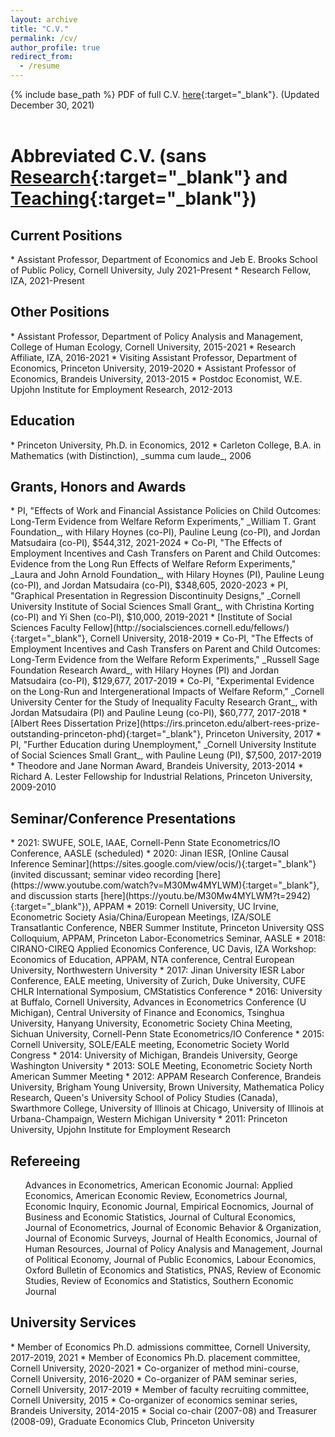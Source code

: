 ```yaml
---
layout: archive
title: "C.V."
permalink: /cv/
author_profile: true
redirect_from:
  - /resume
---
```


{% include base_path %}
PDF of full C.V. [here](https://peizhuan.github.io/cv_files/CV_ZhuanPei.pdf){:target="_blank"}. (Updated December 30, 2021)<br>
<br>

Abbreviated C.V. (sans [Research](https://peizhuan.github.io/research/){:target="_blank"} and [Teaching](https://peizhuan.github.io/teaching/){:target="_blank"})
======

<h2>Current Positions</h2>
* Assistant Professor, Department of Economics and Jeb E. Brooks School of Public Policy, Cornell University, July 2021-Present
* Research Fellow, IZA, 2021-Present

<h2>Other Positions</h2>
* Assistant Professor, Department of Policy Analysis and Management, College of Human Ecology, Cornell University, 2015-2021
* Research Affiliate, IZA, 2016-2021
* Visiting Assistant Professor, Department of Economics, Princeton University, 2019-2020
* Assistant Professor of Economics, Brandeis University, 2013-2015
* Postdoc Economist, W.E. Upjohn Institute for Employment Research, 2012-2013

<h2>Education</h2>
* Princeton University, Ph.D. in Economics, 2012
* Carleton College, B.A. in Mathematics (with Distinction), _summa cum laude_, 2006

<h2>Grants, Honors and Awards</h2>
* PI, "Effects of Work and Financial Assistance Policies on Child Outcomes: Long-Term Evidence from Welfare Reform Experiments," _William T. Grant Foundation_, with Hilary Hoynes (co-PI), Pauline Leung (co-PI), and Jordan Matsudaira (co-PI), $544,312, 2021-2024
* Co-PI, "The Effects of Employment Incentives and Cash Transfers on Parent and Child Outcomes: Evidence from the Long Run Effects of Welfare Reform Experiments," _Laura and John Arnold Foundation_, with Hilary Hoynes (PI), Pauline Leung (co-PI), and Jordan Matsudaira (co-PI), $348,605, 2020-2023
* PI, "Graphical Presentation in Regression Discontinuity Designs," _Cornell University Institute of Social Sciences Small Grant_, with Christina Korting (co-PI) and Yi Shen (co-PI), $10,000, 2019-2021
* [Institute of Social Sciences Faculty Fellow](http://socialsciences.cornell.edu/fellows/){:target="_blank"}, Cornell University, 2018-2019
* Co-PI, "The Effects of Employment Incentives and Cash Transfers on Parent and Child Outcomes: Long-Term Evidence from the Welfare Reform Experiments," _Russell Sage Foundation Research Award_, with Hilary Hoynes (PI) and Jordan Matsudaira (co-PI), $129,677, 2017-2019
* Co-PI, "Experimental Evidence on the Long-Run and Intergenerational Impacts of Welfare Reform," _Cornell University Center for the Study of Inequality Faculty Research Grant_, with Jordan Matsudaira (PI) and Pauline Leung (co-PI), $60,777, 2017-2018
* [Albert Rees Dissertation Prize](https://irs.princeton.edu/albert-rees-prize-outstanding-princeton-phd){:target="_blank"}, Princeton University, 2017
* PI, "Further Education during Unemployment," _Cornell University Institute of Social Sciences Small Grant_, with Pauline Leung (PI), $7,500, 2017-2019
* Theodore and Jane Norman Award, Brandeis University, 2013-2014
* Richard A. Lester Fellowship for Industrial Relations, Princeton University, 2009-2010

<h2>Seminar/Conference Presentations</h2>
* 2021: SWUFE, SOLE, IAAE, Cornell-Penn State Econometrics/IO Conference, AASLE (scheduled)
* 2020: Jinan IESR, [Online Causal Inference Seminar](https://sites.google.com/view/ocis/){:target="_blank"} (invited discussant; seminar video recording [here](https://www.youtube.com/watch?v=M30Mw4MYLWM){:target="_blank"}, and discussion starts [here](https://youtu.be/M30Mw4MYLWM?t=2942){:target="_blank"}), APPAM
* 2019: Cornell University, UC Irvine, Econometric Society Asia/China/European Meetings, IZA/SOLE Transatlantic Conference, NBER Summer Institute, Princeton University QSS Colloquium, APPAM, Princeton Labor-Econometrics Seminar, AASLE
* 2018: CIRANO-CIREQ Applied Economics Conference, UC Davis, IZA Workshop: Economics of Education, APPAM, NTA conference, Central European University, Northwestern University
* 2017: Jinan University IESR Labor Conference, EALE meeting, University of Zurich, Duke University, CUFE CHLR International Symposium, CMStatistics Conference
* 2016: University at Buffalo, Cornell University, Advances in Econometrics Conference (U Michigan), Central University of Finance and Economics, Tsinghua University, Hanyang University, Econometric Society China Meeting, Sichuan University, Cornell-Penn State Econometrics/IO Conference
* 2015: Cornell University, SOLE/EALE meeting, Econometric Society World Congress
* 2014: University of Michigan, Brandeis University, George Washington University
* 2013: SOLE Meeting, Econometric Society North American Summer Meeting
* 2012: APPAM Research Conference, Brandeis University, Brigham Young University, Brown University, Mathematica Policy Research, Queen's University School of Policy Studies (Canada), Swarthmore College, University of Illinois at Chicago, University of Illinois at Urbana-Champaign, Western Michigan University
* 2011: Princeton University, Upjohn Institute for Employment Research

<h2>Refereeing</h2>
<ul><li style="list-style-type: none;">Advances in Econometrics, American Economic Journal: Applied Economics, American Economic Review, Econometrics Journal, Economic Inquiry, Economic Journal, Empirical Eocnomics, Journal of Business and Economic Statistics, Journal of Cultural Economics, Journal of Econometrics, Journal of Economic Behavior & Organization, Journal of Economic Surveys, Journal of Health Economics, Journal of Human Resources, Journal of Policy Analysis and Management, Journal of Political Economy, Journal of Public Economics, Labour Economics, Oxford Bulletin of Economics and Statistics, PNAS, Review of Economic Studies, Review of Economics and Statistics, Southern Economic Journal</li></ul>

<h2>University Services</h2>
* Member of Economics Ph.D. admissions committee, Cornell University, 2017-2019, 2021
* Member of Economics Ph.D. placement committee, Cornell University, 2020-2021
* Co-organizer of method mini-course, Cornell University, 2016-2020
* Co-organizer of PAM seminar series, Cornell University, 2017-2019
* Member of faculty recruiting committee, Cornell University, 2015
* Co-organizer of economics seminar series, Brandeis University, 2014-2015
* Social co-chair (2007-08) and Treasurer (2008-09), Graduate Economics Club, Princeton University
